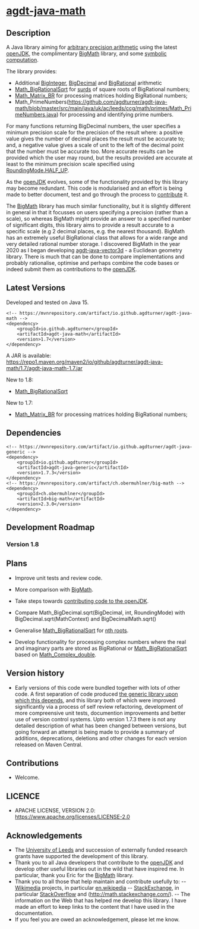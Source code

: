 # [agdt-java-math](https://github.com/agdturner/agdt-java-math)

## Description
A Java library aiming for [arbitrary precision arithmetic](https://en.wikipedia.org/wiki/Arbitrary-precision_arithmetic) using the latest [openJDK](https://openjdk.java.net/), the complimentary [BigMath](https://github.com/eobermuhlner/big-math) library, and some [symbolic computation](https://en.wikipedia.org/wiki/Symbolic_computation).

The library provides:
- Additional [BigInteger](https://docs.oracle.com/en/java/javase/15/docs/api/java.base/java/math/BigInteger.html), [BigDecimal](https://docs.oracle.com/en/java/javase/15/docs/api/java.base/java/math/BigDecimal.html) and [BigRational](https://github.com/eobermuhlner/big-math/blob/master/ch.obermuhlner.math.big/src/main/java/ch/obermuhlner/math/big/BigRational.java) arithmetic
- [Math_BigRationalSqrt](https://github.com/agdturner/agdt-java-math/blob/master/src/main/java/uk/ac/leeds/ccg/math/Math_BigRationalSqrt.java) for [surds](https://en.wikipedia.org/wiki/Nth_root) of square roots of BigRational numbers;
- [Math_Matrix_BR](https://github.com/agdturner/agdt-java-math/blob/master/src/main/java/uk/ac/leeds/ccg/math/matrices/Math_Matrix_BR.java) for processing matrices holding BigRational numbers;
- Math_PrimeNumbers(https://github.com/agdturner/agdt-java-math/blob/master/src/main/java/uk/ac/leeds/ccg/math/primes/Math_PrimeNumbers.java) for processing and identifying prime numbers.

For many functions returning BigDecimal numbers, the user specifies a minimum precision scale for the precision of the result where: a positive value gives the number of decimal places the result must be accurate to; and, a negative value gives a scale of unit to the left of the decimal point that the number must be accurate too. More accurate results can be provided which the user may round, but the results provided are accurate at least to the minimum precision scale specified using [RoundingMode.HALF_UP](https://docs.oracle.com/en/java/javase/15/docs/api/java.base/java/math/RoundingMode.html#HALF_UP).

As the [openJDK](https://openjdk.java.net/) evolves, some of the functionality provided by this library may become redundant. This code is modularised and an effort is being made to better document, test and go through the process to [contribute](https://openjdk.java.net/contribute/) it. 

The [BigMath](https://github.com/eobermuhlner/big-math) library has much similar functionality, but it is slightly different in general in that it focusses on users specifying a precision (rather than a scale), so whereas BigMath might provide an answer to a specified number of significant digits, this library aims to provide a result accurate to a specific scale (e.g 2 decimal places, e.g. the nearest thousand). BigMath has an extremely useful BigRational class that allows for a wide range and very detailed rational number storage. I discovered BigMath in the year 2020 as I began developing [agdt-java-vector3d](https://github.com/agdturner/agdt-java-vector3d) - a Euclidean geometry library. There is much that can be done to compare implementations and probably rationalise, optimise and perhaps combine the code bases or indeed submit them as contributions to the [openJDK](https://openjdk.java.net/).

## Latest Versions
Developed and tested on Java 15.
```
<!-- https://mvnrepository.com/artifact/io.github.agdturner/agdt-java-math -->
<dependency>
    <groupId>io.github.agdturner</groupId>
    <artifactId>agdt-java-math</artifactId>
    <version>1.7</version>
</dependency>
```
A JAR is available:
https://repo1.maven.org/maven2/io/github/agdturner/agdt-java-math/1.7/agdt-java-math-1.7.jar

New to 1.8:
- [Math_BigRationalSqrt](https://github.com/agdturner/agdt-java-math/blob/master/src/main/java/uk/ac/leeds/ccg/math/Math_BigRationalSqrt.java)

[//]: # (Move to version history section if/when a new version and summary are added)
New to 1.7:
- [Math_Matrix_BR](https://github.com/agdturner/agdt-java-math/blob/master/src/main/java/uk/ac/leeds/ccg/math/matrices/Math_Matrix_BR.java) for processing matrices holding BigRational numbers;

## Dependencies
```
<!-- https://mvnrepository.com/artifact/io.github.agdturner/agdt-java-generic -->
<dependency>
    <groupId>io.github.agdturner</groupId>
    <artifactId>agdt-java-generic</artifactId>
    <version>1.7.3</version>
</dependency>
<!-- https://mvnrepository.com/artifact/ch.obermuhlner/big-math -->
<dependency>
    <groupId>ch.obermuhlner</groupId>
    <artifactId>big-math</artifactId>
    <version>2.3.0</version>
</dependency>
```

## Development Roadmap
### Version 1.8

## Plans
- Improve unit tests and review code.
- More comparison with [BigMath](https://github.com/eobermuhlner/big-math).
- Take steps towards [contributing code to the openJDK](https://openjdk.java.net/contribute/).
- Compare Math_BigDecimal.sqrt(BigDecimal, int, RoundingMode) with BigDecimal.sqrt(MathContext) and BigDecimalMath.sqrt()
- Generalise [Math_BigRationalSqrt](https://github.com/agdturner/agdt-java-math/blob/master/src/main/java/uk/ac/leeds/ccg/math/Math_BigRationalSqrt.java) for [nth roots](https://en.wikipedia.org/wiki/Nth_root).

- Develop functionality for processing complex numbers where the real and imaginary parts are stored as BigRational or [Math_BigRationalSqrt](https://github.com/agdturner/agdt-java-math/blob/master/src/main/java/uk/ac/leeds/ccg/math/Math_BigRationalSqrt.java) based on [Math_Complex_double](https://github.com/agdturner/agdt-java-math/blob/master/src/main/java/uk/ac/leeds/ccg/math/Math_Complex_double.java).

## Version history
- Early versions of this code were bundled together with lots of other code. A first separation of code produced [the generic library upon which this depends](https://github.com/agdturner/agdt-java-generic), and this library both of which were improved significantly via a process of self review refactoring, development of more compreensive unit tests, documention improvements and better use of version control systems. Upto version 1.7.3 there is not any detailed description of what has been changed between versions, but going forward an attempt is being made to provide a summary of additions, deprecations, deletions and other changes for each version released on Maven Central.

## Contributions
- Welcome.

## LICENCE
- APACHE LICENSE, VERSION 2.0: https://www.apache.org/licenses/LICENSE-2.0

## Acknowledgements
- The [University of Leeds](http://www.leeds.ac.uk) and succession of externally funded research grants have supported the development of this library.
- Thank you to all Java developers that contribute to the [openJDK](https://openjdk.java.net/) and develop other useful libraries out in the wild that have inspired me. In particular, thank you Eric for the [BigMath](https://github.com/eobermuhlner/big-math) library.
- Thank you to all those that help maintain and contribute usefully to:
-- [Wikimedia](https://www.wikimedia.org/) projects, in particular [en.wikipedia](https://en.wikipedia.org/wiki/Main_Page)
-- [StackExchange](https://stackexchange.com), in particular [StackOverflow](https://stackoverflow.com/) and (http://math.stackexchange.com/).
-- The information on the Web that has helped me develop this library. I have made an effort to keep links to the content that I have used in the documentation.
- If you feel you are owed an acknowledgement, please let me know.

